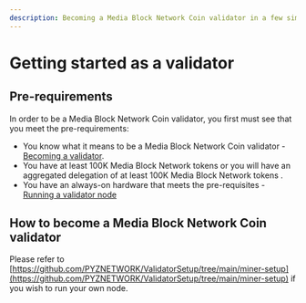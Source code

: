 ```yaml
---
description: Becoming a Media Block Network Coin validator in a few simple steps
---
```


# Getting started as a validator

## Pre-requirements

In order to be a Media Block Network Coin validator, you first must see that you meet the pre-requirements:

* You know what it means to be a Media Block Network Coin validator - [Becoming a validator](how-to-become-a-validator.md#what-it-means-to-be-a-validator).
* You have at least 100K Media Block Network tokens or you will have an aggregated delegation of at least 100K Media Block Network tokens .
* You have an always-on hardware that meets the pre-requisites - [Running a validator node](run-your-own-validator.md#pre-requisites)

## How to become a Media Block Network Coin validator

Please refer to [https://github.com/PYZNETWORK/ValidatorSetup/tree/main/miner-setup](https://github.com/PYZNETWORK/ValidatorSetup/tree/main/miner-setup) if you wish to run your own node.

